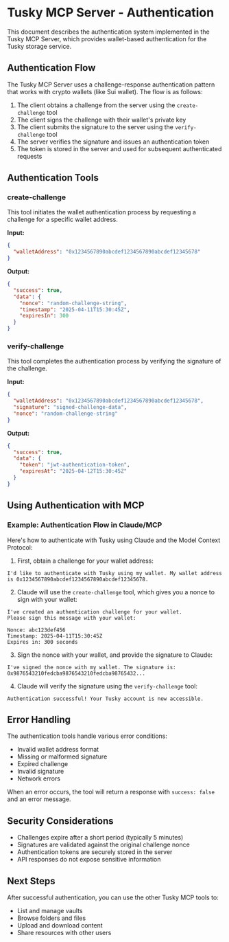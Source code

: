 # Tusky MCP Server - Authentication

This document describes the authentication system implemented in the Tusky MCP Server, which provides wallet-based authentication for the Tusky storage service.

## Authentication Flow

The Tusky MCP Server uses a challenge-response authentication pattern that works with crypto wallets (like Sui wallet). The flow is as follows:

1. The client obtains a challenge from the server using the `create-challenge` tool
2. The client signs the challenge with their wallet's private key
3. The client submits the signature to the server using the `verify-challenge` tool
4. The server verifies the signature and issues an authentication token
5. The token is stored in the server and used for subsequent authenticated requests

## Authentication Tools

### create-challenge

This tool initiates the wallet authentication process by requesting a challenge for a specific wallet address.

**Input:**
```json
{
  "walletAddress": "0x1234567890abcdef1234567890abcdef12345678"
}
```

**Output:**
```json
{
  "success": true,
  "data": {
    "nonce": "random-challenge-string",
    "timestamp": "2025-04-11T15:30:45Z",
    "expiresIn": 300
  }
}
```

### verify-challenge

This tool completes the authentication process by verifying the signature of the challenge.

**Input:**
```json
{
  "walletAddress": "0x1234567890abcdef1234567890abcdef12345678",
  "signature": "signed-challenge-data",
  "nonce": "random-challenge-string"
}
```

**Output:**
```json
{
  "success": true,
  "data": {
    "token": "jwt-authentication-token",
    "expiresAt": "2025-04-12T15:30:45Z"
  }
}
```

## Using Authentication with MCP

### Example: Authentication Flow in Claude/MCP

Here's how to authenticate with Tusky using Claude and the Model Context Protocol:

1. First, obtain a challenge for your wallet address:

```
I'd like to authenticate with Tusky using my wallet. My wallet address is 0x1234567890abcdef1234567890abcdef12345678.
```

2. Claude will use the `create-challenge` tool, which gives you a nonce to sign with your wallet:

```
I've created an authentication challenge for your wallet. 
Please sign this message with your wallet:

Nonce: abc123def456
Timestamp: 2025-04-11T15:30:45Z
Expires in: 300 seconds
```

3. Sign the nonce with your wallet, and provide the signature to Claude:

```
I've signed the nonce with my wallet. The signature is: 0x9876543210fedcba9876543210fedcba98765432...
```

4. Claude will verify the signature using the `verify-challenge` tool:

```
Authentication successful! Your Tusky account is now accessible.
```

## Error Handling

The authentication tools handle various error conditions:

- Invalid wallet address format
- Missing or malformed signature
- Expired challenge
- Invalid signature
- Network errors

When an error occurs, the tool will return a response with `success: false` and an error message.

## Security Considerations

- Challenges expire after a short period (typically 5 minutes)
- Signatures are validated against the original challenge nonce
- Authentication tokens are securely stored in the server
- API responses do not expose sensitive information

## Next Steps

After successful authentication, you can use the other Tusky MCP tools to:

- List and manage vaults
- Browse folders and files
- Upload and download content
- Share resources with other users
